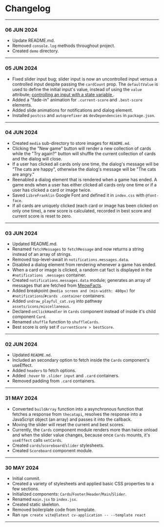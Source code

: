 # Changelog
---
### 06 JUN 2024
- Update README.md.
- Removed `console.log` methods throughout project.
- Created `demo` directory.
---
### 05 JUN 2024
- Fixed slider input bug; slider input is now an uncontrolled input versus a controlled input despite passing the `cardCount` prop. The `defaultValue` is used to define the initial input's value, instead of using the `value` attribute; [controlling an input with a state variable ](https://react.dev/reference/react-dom/components/input#controlling-an-input-with-a-state-variable).
- Added a "fade-in" animation for `.current-score` and `.best-score` elements.
- Added slide animations for notifications and dialog element.
- Installed `postcss` and `autoprefixer` as `devDependencies` in `package.json`.
---
### 04 JUN 2024
- Created `media` sub-directory to store images for `README.md`.
- Clicking the "New game" button will render a new collection of cards while the "Try again?" button will shuffle the current collection of cards and the dialog will close. 
- If a user has clicked all cards only one time, the dialog's message will be "The cats are happy", otherwise the dialog's message will be "The cats are angry."
- Reenabled a dialog element that is rendered when a game has ended. A game ends when a user has either clicked all cards only one time or if a user has clicked a card or image twice. 
- Saved `LibreFranklin` Google Font and defined it in `index.css` with `@font-face`.
- If all cards are uniquely clicked (each card or image has been clicked on only one time), a new score is calculated, recorded in best score and current score is reset to zero.
---
### 03 JUN 2024
- Updated README.md.
- Renamed `fetchMessages` to `fetchMessage` and now returns a string instead of an array of strings.
- Removed top-level-await in `notifications.messages.data`.
- Disabled a dialog element from rendering whenever a game has ended.
- When a card or image is clicked, a random cat fact is displayed in the `#notifications .messages` container.
- Created `notifications.messages.data` module; generates an array of messages that are fetched from [MeowFacts](https://github.com/wh-iterabb-it/meowfacts).
- Added breakpoint `@media screen and (min-width: 480px)` for `#notifications`/`#cards .container` containers.
- Added `undraw_playful_cat.svg` into pathway `assets/icons/miscellaneous`.
- Declared `onClickHandler` in `Cards` component instead of inside it's child component `Card`.
- Renamed `shuffle` function to `shuffleCards`.
- Best score is only set if `currentScore > bestScore`.
---
### 02 JUN 2024
- Updated `README.md`.
- Included an secondary option to fetch inside the `Cards` component's useEffect.
- Added `headers` to fetch options.
- Added `:hover` to `.slider input` and `.card` containers.
- Removed padding from `.card` containers.
---
### 31 MAY 2024
- Converted `buildArray` function into a asynchronous function that fetches a response from `thecatapi`, resolves the response into a JavaScript object (an array) and passes it into the callback.
- Moving the slider will reset the current and best scores.
- Currently, the `Cards` component module renders more than twice onload and when the slider value changes, because once `Cards` mounts, it's `useEffect` calls `setCards`.
- Created `cards`/`scoreboard`/`slider` stylesheets.
- Created `Scoreboard` component module.
---
### 30 MAY 2024
- Initial commit.
- Created a variety of stylesheets and applied basic CSS properties to a few sections.
- Initialized components: `Cards`/`Footer`/`Header`/`Main`/`Slider`.
- Renamed `main.jsx` to `index.jsx`.
- Created static skeleton.
- Removed boilerplate code from template.
- Ran `npm create vite@latest cv-application -- --template react`
---
